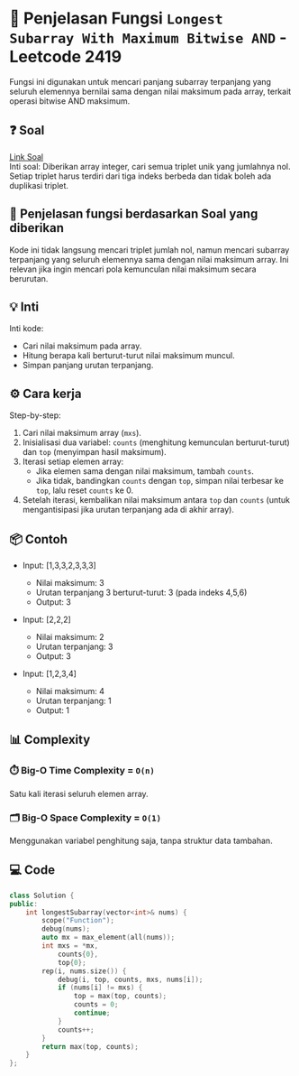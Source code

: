 # 📝 Penjelasan Fungsi `Longest Subarray With Maximum Bitwise AND` - Leetcode 2419

Fungsi ini digunakan untuk mencari panjang subarray terpanjang yang seluruh elemennya bernilai sama dengan nilai maksimum pada array, terkait operasi bitwise AND maksimum.

## ❓ Soal

[Link Soal](https://leetcode.com/problems/3sum/description/)  
Inti soal: Diberikan array integer, cari semua triplet unik yang jumlahnya nol. Setiap triplet harus terdiri dari tiga indeks berbeda dan tidak boleh ada duplikasi triplet.

## 🔗 Penjelasan fungsi berdasarkan Soal yang diberikan

Kode ini tidak langsung mencari triplet jumlah nol, namun mencari subarray terpanjang yang seluruh elemennya sama dengan nilai maksimum array. Ini relevan jika ingin mencari pola kemunculan nilai maksimum secara berurutan.

## 💡 Inti

Inti kode:  

- Cari nilai maksimum pada array.
- Hitung berapa kali berturut-turut nilai maksimum muncul.
- Simpan panjang urutan terpanjang.

## ⚙️ Cara kerja

Step-by-step:

1. Cari nilai maksimum array (`mxs`).
2. Inisialisasi dua variabel: `counts` (menghitung kemunculan berturut-turut) dan `top` (menyimpan hasil maksimum).
3. Iterasi setiap elemen array:
   - Jika elemen sama dengan nilai maksimum, tambah `counts`.
   - Jika tidak, bandingkan `counts` dengan `top`, simpan nilai terbesar ke `top`, lalu reset `counts` ke 0.
4. Setelah iterasi, kembalikan nilai maksimum antara `top` dan `counts` (untuk mengantisipasi jika urutan terpanjang ada di akhir array).

## 📦 Contoh

- Input: [1,3,3,2,3,3,3]
  - Nilai maksimum: 3
  - Urutan terpanjang 3 berturut-turut: 3 (pada indeks 4,5,6)
  - Output: 3

- Input: [2,2,2]
  - Nilai maksimum: 2
  - Urutan terpanjang: 3
  - Output: 3

- Input: [1,2,3,4]
  - Nilai maksimum: 4
  - Urutan terpanjang: 1
  - Output: 1

## 📊 Complexity

### ⏱️ Big-O Time Complexity = `O(n)`

Satu kali iterasi seluruh elemen array.

### 🗂️ Big-O Space Complexity = `O(1)`

Menggunakan variabel penghitung saja, tanpa struktur data tambahan.

## 💻 Code

```cpp []
class Solution {
public: 
    int longestSubarray(vector<int>& nums) {
        scope("Function");
        debug(nums);
        auto mx = max_element(all(nums));
        int mxs = *mx,
            counts{0},
            top{0};
        rep(i, nums.size()) {
            debug(i, top, counts, mxs, nums[i]);
            if (nums[i] != mxs) {
                top = max(top, counts);
                counts = 0;
                continue;
            }
            counts++;
        }
        return max(top, counts);
    }
};
```

